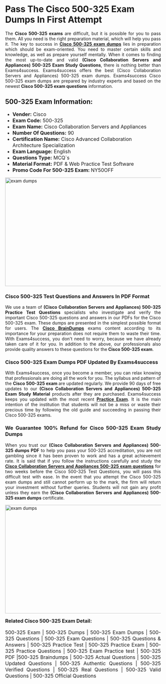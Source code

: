<h1><strong><strong>Pass The Cisco 500-325 Exam Dumps In First Attempt</strong></strong></h1> <p style="text-align:justify">The <strong>Cisco 500-325 exams</strong> are difficult, but it is possible for you to pass them. All you need is the right preparation material, which will help you pass it. The key to success in <a href="https://www.exams4success.com/cisco/500-325-pdf-exam-dumps"><strong>Cisco 500-325 exam dumps</strong></a> lies in preparation which should be exam-oriented. You need to master certain skills and knowledge, as well as prepare yourself mentally. When it comes to finding the most up-to-date and valid <strong>(Cisco Collaboration Servers and Appliances) 500-325 Exam Study Questions</strong>, there is nothing better than Exams4success. Exams4success offers the best (Cisco Collaboration Servers and Appliances) 500-325 exam dumps. Exams4success Cisco 500-325 exam dumps are prepared by industry experts and based on the newest <strong>Cisco 500-325 exam questions</strong> information.</p> <h2><strong><strong>500-325 Exam Information:</strong></strong></h2> <ul> <li><span style="font-size:16px"><strong>Vender:</strong> Cisco</span></li> <li><span style="font-size:16px"><strong>Exam Code:</strong> 500-325</span></li> <li><span style="font-size:16px"><strong>Exam Name:</strong> Cisco Collaboration Servers and Appliances</span></li> <li><span style="font-size:16px"><strong>Number Of Questions:</strong> 90</span></li> <li><span style="font-size:16px"><strong>Certification Name:</strong> Cisco Advanced Collaboration Architecture Specialization</span></li> <li><span style="font-size:16px"><strong>Exam Language:</strong> English</span></li> <li><span style="font-size:16px"><strong>Questions Type:</strong> MCQ`s</span></li> <li><span style="font-size:16px"><strong>Material Format:</strong> PDF & Web Practice Test Software</span></li> <li><span style="font-size:16px"><strong>Promo Code For 500-325 Exam: </strong>NY50OFF</span></li> </ul> <p><a href="https://www.exams4success.com/cisco/500-325-pdf-exam-dumps" rel="no-follow"><img alt="exam dumps" src="https://www.certcollections.com/uploads/content/infrist1.png" style="height:350px; width:750px" /></a></p> <h3><strong>Cisco 500-325 Test Questions and Answers In PDF Format</strong></h3> <p style="text-align:justify">We use a team of <strong>(Cisco Collaboration Servers and Appliances) 500-325 Practice Test Questions</strong> specialists who investigate and verify the important Cisco 500-325 questions and answers in our PDFs for the Cisco 500-325 exam. These dumps are presented in the simplest possible format for users. The <a href="https://www.exams4success.com/cisco-exam-dumps"><strong>Cisco BrainDumps</strong></a> exams content according to its importance for your preparation does not require them to waste their time. With Exams4success, you don't need to worry, because we have already taken care of it for you. In addition to the above, our professionals also provide quality answers to these questions for the<strong> Cisco 500-325 exam</strong>.</p> <h3><strong> Cisco 500-325 Exam Dumps PDF Updated By Exams4success</strong></h3> <p style="text-align:justify">With Exams4success, once you become a member, you can relax knowing that professionals are doing all the work for you. The syllabus and pattern of the <strong>Cisco 500-325 exam </strong>are updated regularly. We provide 90 days of free updates to our <strong>(Cisco Collaboration Servers and Appliances) 500-325 Exam Study Material</strong> products after they are purchased. Exams4success keeps you updated with the most recent <a href="https://www.exams4success.com/"><strong>Practice Exam</strong></a>. It is the main intention of the institution that students will not be a miss or waste their precious time by following the old guide and succeeding in passing their Cisco 500-325 exams.</p> <h3 style="text-align:justify"><strong>We Guarantee 100% Refund for Cisco 500-325 Exam Study Dumps</strong></h3> <p style="text-align:justify">When you trust our <strong>(Cisco Collaboration Servers and Appliances) 500-325 dumps PDF</strong> to help you pass your 500-325 accreditation, you are not gambling since it has been proven to work and has a great achievement rate. It is said that if you follow the instructions carefully and study the <a href="https://www.exams4success.com/cisco/500-325-pdf-exam-dumps"><strong>Cisco Collaboration Servers and Appliances 500-325 exam questions</strong></a> for two weeks before the Cisco 500-325 Test Questions, you will pass this difficult test with ease. In the event that you attempt the Cisco 500-325 exam dumps and still cannot perform up to the mark, the firm will return your investment without further queries. Students will not gain any profit unless they earn the <strong>(Cisco Collaboration Servers and Appliances) 500-325 exam dumps</strong> certificate.</p> <p style="text-align:justify"><a href="https://www.exams4success.com/cisco/500-325-pdf-exam-dumps" rel="no-follow"><img alt="exam dumps" src="https://www.certcollections.com/uploads/content/free_demo1.png" style="height:350px; width:750px" /></a></p> <p style="text-align:justify"><span style="font-size:16px"><strong>Related Cisco 500-325 Exam Detail:</strong></span><br /> <br /> <span style="font-size:16px">500-325 Exam | 500-325 Dumps | 500-325 Exam Dumps | 500-325 Questions | 500-325 Exam Questions | 500-325 Questions & Answers | 500-325 Practice Test | 500-325 Practice Exam | 500-325 Practice Questions | 500-325 Exam Practice test | 500-325 PDF |500-325 Braindumps | 500-325 Actual Questions | 500-325 Updated Questions | 500-325 Authentic Questions | 500-325 Verified Questions | 500-325 Real Questions | 500-325 Valid Questions | 500-325 Official Questions</span></p>
